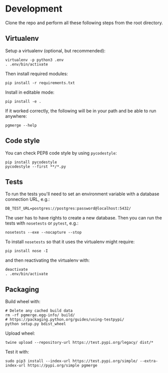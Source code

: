 # Development

Clone the repo and perform all these following steps from the root directory.

## Virtualenv

Setup a virtualenv (optional, but recommended):

    virtualenv -p python3 .env
    . .env/bin/activate

Then install required modules:

    pip install -r requirements.txt

Install in editable mode:

    pip install -e .

If it worked correctly, the following will be in your path and be able to run anywhere:

    pgmerge --help

## Code style

You can check PEP8 code style by using `pycodestyle`:

    pip install pycodestyle
    pycodestyle --first **/*.py

## Tests

To run the tests you'll need to set an environment variable with a database connection URL, e.g.:

    DB_TEST_URL=postgres://postgres:password@localhost:5432/

The user has to have rights to create a new database. Then you can run the tests with `nosetests` or `pytest`, e.g.:

    nosetests --exe --nocapture --stop

To install `nosetests` so that it uses the virtualenv might require:

    pip install nose -I

and then reactivating the virtualenv with:

    deactivate
    . .env/bin/activate

## Packaging

Build wheel with:

    # Delete any cached build data
    rm -rf pgmerge.egg-info/ build/
    # https://packaging.python.org/guides/using-testpypi/
    python setup.py bdist_wheel

Upload wheel:

    twine upload --repository-url https://test.pypi.org/legacy/ dist/*

Test it with:

    sudo pip3 install --index-url https://test.pypi.org/simple/ --extra-index-url https://pypi.org/simple pgmerge
